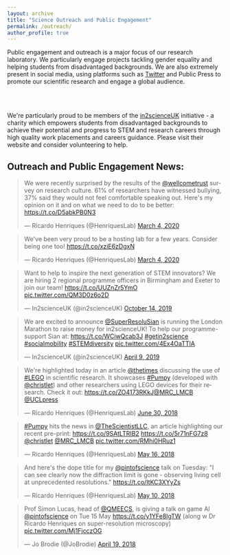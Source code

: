 ```yaml
---
layout: archive
title: "Science Outreach and Public Engagement"
permalink: /outreach/
author_profile: true
---
```


<p align= "justify">

Public engagement and outreach is a major focus of our research laboratory. We particularly engage projects tackling gender equality and helping students from disadvantaged backgrounds. We are also extremely present in social media, using platforms such as <u><a href="https://twitter.com/HenriquesLab">Twitter</a></u> and Public Press to promote our scientific research and engage a global audience.

<br><br>

We're particularly proud to be members of the <u><a href="https://in2scienceuk.org/">in2scienceUK</a></u> initiative - a charity which empowers students from disadvantaged backgrounds to achieve their potential and progress to STEM and research careers through high quality work placements and careers guidance. Please visit their website and consider volunteering to help.

<h2>Outreach and Public Engagement News:</h2>

<blockquote class="twitter-tweet"><p lang="en" dir="ltr">We were recently surprised by the results of the <a href="https://twitter.com/wellcometrust?ref_src=twsrc%5Etfw">@wellcometrust</a> survey on research culture. 61% of researchers have witnessed bullying, 37% said they would not feel comfortable speaking out. Here&#39;s my opinion on it and on what we need to do to be better: <a href="https://t.co/D5abkPB0N3">https://t.co/D5abkPB0N3</a></p>&mdash; Ricardo Henriques (@HenriquesLab) <a href="https://twitter.com/HenriquesLab/status/1235194058861096962?ref_src=twsrc%5Etfw">March 4, 2020</a></blockquote> <script async src="https://platform.twitter.com/widgets.js" charset="utf-8"></script>

<blockquote class="twitter-tweet"><p lang="en" dir="ltr">We&#39;ve been very proud to be a hosting lab for a few years. Consider being one too! <a href="https://t.co/xziE6zDgxN">https://t.co/xziE6zDgxN</a></p>&mdash; Ricardo Henriques (@HenriquesLab) <a href="https://twitter.com/HenriquesLab/status/1235205722935308290?ref_src=twsrc%5Etfw">March 4, 2020</a></blockquote> <script async src="https://platform.twitter.com/widgets.js" charset="utf-8"></script>

<blockquote class="twitter-tweet"><p lang="en" dir="ltr">Want to help to inspire the next generation of STEM innovators? We are hiring 2 regional programme officers in Birmingham and Exeter to join our team! <a href="https://t.co/UUZnZr5YmO">https://t.co/UUZnZr5YmO</a> <a href="https://t.co/QM3D0z6o2D">pic.twitter.com/QM3D0z6o2D</a></p>&mdash; In2scienceUK (@in2scienceUK) <a href="https://twitter.com/in2scienceUK/status/1183717735290814465?ref_src=twsrc%5Etfw">October 14, 2019</a></blockquote> <script async src="https://platform.twitter.com/widgets.js" charset="utf-8"></script>

<blockquote class="twitter-tweet"><p lang="en" dir="ltr">We are excited to announce <a href="https://twitter.com/SuperResoluSian?ref_src=twsrc%5Etfw">@SuperResoluSian</a> is running the London Marathon to raise money for in2scienceUK! To help our programme- support Sian at: <a href="https://t.co/WCiwQcab3J">https://t.co/WCiwQcab3J</a> <a href="https://twitter.com/hashtag/getin2science?src=hash&amp;ref_src=twsrc%5Etfw">#getin2science</a> <a href="https://twitter.com/hashtag/socialmobility?src=hash&amp;ref_src=twsrc%5Etfw">#socialmobility</a> <a href="https://twitter.com/hashtag/STEMdiversity?src=hash&amp;ref_src=twsrc%5Etfw">#STEMdiversity</a> <a href="https://t.co/4Ex4OaTTlA">pic.twitter.com/4Ex4OaTTlA</a></p>&mdash; In2scienceUK (@in2scienceUK) <a href="https://twitter.com/in2scienceUK/status/1115517957688496128?ref_src=twsrc%5Etfw">April 9, 2019</a></blockquote> <script async src="https://platform.twitter.com/widgets.js" charset="utf-8"></script>

<blockquote class="twitter-tweet"><p lang="en" dir="ltr">We&#39;re highlighted today in an article <a href="https://twitter.com/thetimes?ref_src=twsrc%5Etfw">@thetimes</a> discussing the use of <a href="https://twitter.com/hashtag/LEGO?src=hash&amp;ref_src=twsrc%5Etfw">#LEGO</a> in scientific research. It showcases <a href="https://twitter.com/hashtag/Pumpy?src=hash&amp;ref_src=twsrc%5Etfw">#Pumpy</a> (developed with <a href="https://twitter.com/christlet?ref_src=twsrc%5Etfw">@christlet</a>) and other researchers using LEGO devices for their research. Check it out: <a href="https://t.co/ZO4173RKkJ">https://t.co/ZO4173RKkJ</a><a href="https://twitter.com/MRC_LMCB?ref_src=twsrc%5Etfw">@MRC_LMCB</a> <a href="https://twitter.com/UCLpress?ref_src=twsrc%5Etfw">@UCLpress</a></p>&mdash; Ricardo Henriques (@HenriquesLab) <a href="https://twitter.com/HenriquesLab/status/1012977485728886789?ref_src=twsrc%5Etfw">June 30, 2018</a></blockquote> <script async src="https://platform.twitter.com/widgets.js" charset="utf-8"></script>

<blockquote class="twitter-tweet"><p lang="en" dir="ltr"><a href="https://twitter.com/hashtag/Pumpy?src=hash&amp;ref_src=twsrc%5Etfw">#Pumpy</a> hits the news in <a href="https://twitter.com/TheScientistLLC?ref_src=twsrc%5Etfw">@TheScientistLLC</a>, an article highlighting our recent pre-print: <a href="https://t.co/9SAtLTRIB2">https://t.co/9SAtLTRIB2</a> <a href="https://t.co/5r71nFG7z8">https://t.co/5r71nFG7z8</a> <a href="https://twitter.com/christlet?ref_src=twsrc%5Etfw">@christlet</a> <a href="https://twitter.com/MRC_LMCB?ref_src=twsrc%5Etfw">@MRC_LMCB</a> <a href="https://t.co/RMhi0HRuz1">pic.twitter.com/RMhi0HRuz1</a></p>&mdash; Ricardo Henriques (@HenriquesLab) <a href="https://twitter.com/HenriquesLab/status/996756535576588289?ref_src=twsrc%5Etfw">May 16, 2018</a></blockquote> <script async src="https://platform.twitter.com/widgets.js" charset="utf-8"></script>

<blockquote class="twitter-tweet"><p lang="en" dir="ltr">And here&#39;s the dope title for my <a href="https://twitter.com/pintofscience?ref_src=twsrc%5Etfw">@pintofscience</a> talk on Tuesday: &quot;I can see clearly now the diffraction limit is gone - observing living cell at unprecedented resolutions.&quot; <a href="https://t.co/ItKC3XYyZs">https://t.co/ItKC3XYyZs</a></p>&mdash; Ricardo Henriques (@HenriquesLab) <a href="https://twitter.com/HenriquesLab/status/994592120831963138?ref_src=twsrc%5Etfw">May 10, 2018</a></blockquote> <script async src="https://platform.twitter.com/widgets.js" charset="utf-8"></script>

<blockquote class="twitter-tweet"><p lang="en" dir="ltr">Prof Simon Lucas, head of <a href="https://twitter.com/QMEECS?ref_src=twsrc%5Etfw">@QMEECS</a>, is giving a talk on game AI <a href="https://twitter.com/pintofscience?ref_src=twsrc%5Etfw">@pintofscience</a> on Tue 15 May <a href="https://t.co/y1YFe8lgTW">https://t.co/y1YFe8lgTW</a> (along w Dr Ricardo Henriques on super-resolution microscopy) <a href="https://t.co/Mj1FjcczOG">pic.twitter.com/Mj1FjcczOG</a></p>&mdash; Jo Brodie (@JoBrodie) <a href="https://twitter.com/JoBrodie/status/986926758510387200?ref_src=twsrc%5Etfw">April 19, 2018</a></blockquote> <script async src="https://platform.twitter.com/widgets.js" charset="utf-8"></script>
